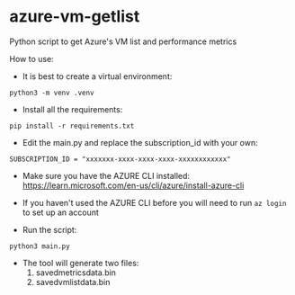 # azure-vm-getlist
Python script to get Azure's VM list and performance metrics

How to use:

- It is best to create a virtual environment:

`python3 -m venv .venv`

- Install all the requirements:

`pip install -r requirements.txt`

- Edit the main.py and replace the subscription_id with your own:

`SUBSCRIPTION_ID = "xxxxxxx-xxxx-xxxx-xxxx-xxxxxxxxxxxx"`

- Make sure you have the AZURE CLI installed: https://learn.microsoft.com/en-us/cli/azure/install-azure-cli

- If you haven't used the AZURE CLI before you will need to run `az login` to set up an account

- Run the script:

`python3 main.py`

- The tool will generate two files:
    1) savedmetricsdata.bin
    2) savedvmlistdata.bin
